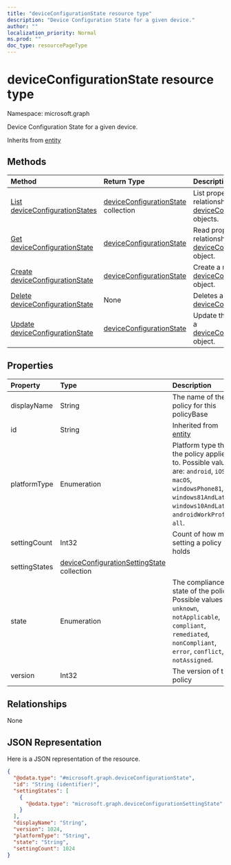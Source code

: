 ```yaml
---
title: "deviceConfigurationState resource type"
description: "Device Configuration State for a given device."
author: ""
localization_priority: Normal
ms.prod: ""
doc_type: resourcePageType
---
```


# deviceConfigurationState resource type


Namespace: microsoft.graph

Device Configuration State for a given device.


Inherits from [entity](../resources/entity.md)

## Methods
|Method|Return Type|Description|
|:---|:---|:---|
|[List deviceConfigurationStates](../api/deviceconfigurationstate-list.md)|[deviceConfigurationState](../resources/deviceconfigurationstate.md) collection|List properties and relationships of the [deviceConfigurationState](../resources/deviceconfigurationstate.md) objects.|
|[Get deviceConfigurationState](../api/deviceconfigurationstate-get.md)|[deviceConfigurationState](../resources/deviceconfigurationstate.md)|Read properties and relationships of the [deviceConfigurationState](../resources/deviceconfigurationstate.md) object.|
|[Create deviceConfigurationState](../api/deviceconfigurationstate-create.md)|[deviceConfigurationState](../resources/deviceconfigurationstate.md)|Create a new [deviceConfigurationState](../resources/deviceconfigurationstate.md) object.|
|[Delete deviceConfigurationState](../api/deviceconfigurationstate-delete.md)|None|Deletes a [deviceConfigurationState](../resources/deviceconfigurationstate.md).|
|[Update deviceConfigurationState](../api/deviceconfigurationstate-update.md)|[deviceConfigurationState](../resources/deviceconfigurationstate.md)|Update the properties of a [deviceConfigurationState](../resources/deviceconfigurationstate.md) object.|

## Properties
|Property|Type|Description|
|:---|:---|:---|
|displayName|String|The name of the policy for this policyBase|
|id|String| Inherited from [entity](../resources/entity.md)|
|platformType|Enumeration|Platform type that the policy applies to. Possible values are: `android`, `iOS`, `macOS`, `windowsPhone81`, `windows81AndLater`, `windows10AndLater`, `androidWorkProfile`, `all`.|
|settingCount|Int32|Count of how many setting a policy holds|
|settingStates|[deviceConfigurationSettingState](../resources/deviceconfigurationsettingstate.md) collection||
|state|Enumeration|The compliance state of the policy. Possible values are: `unknown`, `notApplicable`, `compliant`, `remediated`, `nonCompliant`, `error`, `conflict`, `notAssigned`.|
|version|Int32|The version of the policy|

## Relationships
None

## JSON Representation
Here is a JSON representation of the resource.
<!-- {
  "blockType": "resource",
  "keyProperty": "id",
  "@odata.type": "microsoft.graph.deviceConfigurationState",
  "baseType": "microsoft.graph.entity",
  "openType": false
}
-->
``` json
{
  "@odata.type": "#microsoft.graph.deviceConfigurationState",
  "id": "String (identifier)",
  "settingStates": [
    {
      "@odata.type": "microsoft.graph.deviceConfigurationSettingState"
    }
  ],
  "displayName": "String",
  "version": 1024,
  "platformType": "String",
  "state": "String",
  "settingCount": 1024
}
```

